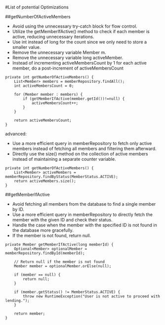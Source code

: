 #List of potential Optimizations 

##getNumberOfActiveMembers
- Avoid using the unnecessary try-catch block for flow control.
- Utilize the getMemberIfActive() method to check if each member is active, reducing unnecessary iterations.
- Use int instead of long for the count since we only need to store a smaller value.
- Remove the unnecessary variable Member m.
- Remove the unnecessary variable long activeMember.
- Instead of incrementing activeMembersCount by 1 for each active member, do a post-increment of activeMembersCount
```
private int getNumberOfActiveMembers() {
    List<Member> members = memberRepository.findAll();
    int activeMembersCount = 0;

    for (Member member : members) {
        if (getMemberIfActive(member.getId())!=null) {
            activeMembersCount++;
        }
    }

    return activeMembersCount;
}
```

advanced:
- Use a more efficient query in memberRepository to fetch only active members instead of fetching all members and filtering them afterward.
- Directly use the size() method on the collection of active members instead of maintaining a separate counter variable.
```
private int getNumberOfActiveMembers() {
    List<Member> activeMembers = memberRepository.findByStatus(MemberStatus.ACTIVE);
    return activeMembers.size();
}
```

##getMemberIfActive
- Avoid fetching all members from the database to find a single member by ID.
- Use a more efficient query in memberRepository to directly fetch the member with the given ID and check their status.
- Handle the case when the member with the specified ID is not found in the database more gracefully.
- If the member is not found, return null.
```
private Member getMemberIfActive(long memberId) {
    Optional<Member> optionalMember = memberRepository.findById(memberId);

    // Return null if the member is not found
    Member member = optionalMember.orElse(null);

    if (member == null) {
        return null;
    }

    if (member.getStatus() != MemberStatus.ACTIVE) {
        throw new RuntimeException("User is not active to proceed with lending.");
    }

    return member;
}
```
